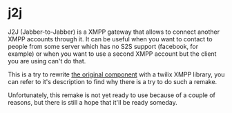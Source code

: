 j2j
===

J2J (Jabber-to-Jabber) is a XMPP gateway that allows to connect another XMPP accounts through it. It can be useful when you want to contact to people from some server which has no S2S support (facebook, for example) or when you want to use a second XMPP account but the client you are using can't do that.

This is a try to rewrite [the original component](http://jawiki.ru/J2J) with a twilix XMPP library, you can refer to it's description to find why there is a try to do such a remake.

Unfortunately, this remake is not yet ready to use because of a couple of reasons, but there is still a hope that it'll be ready someday.
